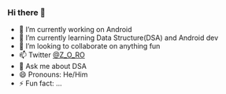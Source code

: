### Hi there 👋
- 🔭 I’m currently working on Android 
- 🌱 I’m currently learning Data Structure(DSA) and Android dev
- 👯 I’m looking to collaborate on anything fun 
- 📫 Twitter [@Z_O_RO](https://twitter.com/Z_0_RO)
- 💬 Ask me about DSA
- 😄 Pronouns: He/Him
- ⚡ Fun fact: ...
<!-- 🤔 I’m looking for help with ...

**priyansh2998/priyansh2998** is a ✨ _special_ ✨ repository because its `README.md` (this file) appears on your GitHub profile.

Here are some ideas to get you started:
-->
